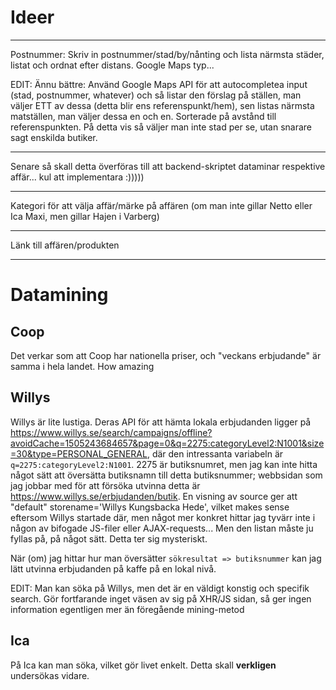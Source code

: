 # Ideer

---

Postnummer: Skriv in postnummer/stad/by/nånting och lista närmsta städer, listat och ordnat efter distans. Google Maps typ...

EDIT: Ännu bättre: Använd Google Maps API för att autocompletea input (stad, postnummer, whatever) och så listar den förslag på ställen, man väljer ETT av dessa (detta blir ens referenspunkt/hem), sen listas närmsta matställen, man väljer dessa en och en. Sorterade på avstånd till referenspunkten. På detta vis så väljer man inte stad per se, utan snarare sagt enskilda butiker.

---

Senare så skall detta överföras till att backend-skriptet dataminar respektive affär... kul att implementara :)))))

---

Kategori för att välja affär/märke på affären (om man inte gillar Netto eller Ica Maxi, men gillar Hajen i Varberg)

---

Länk till affären/produkten

---

# Datamining
## Coop
Det verkar som att Coop har nationella priser, och "veckans erbjudande" är samma i hela landet. How amazing

## Willys
Willys är lite lustiga. Deras API för att hämta lokala erbjudanden ligger på https://www.willys.se/search/campaigns/offline?avoidCache=1505243684657&page=0&q=2275:categoryLevel2:N1001&size=30&type=PERSONAL_GENERAL, där den intressanta variabeln är `q=2275:categoryLevel2:N1001`. 2275 är butiksnumret, men jag kan inte hitta något sätt att översätta butiksnamn till detta butiksnummer; webbsidan som jag jobbar med för att försöka utvinna detta är https://www.willys.se/erbjudanden/butik. En visning av source ger att "default" storename='Willys Kungsbacka Hede', vilket makes sense eftersom Willys startade där, men något mer konkret hittar jag tyvärr inte i någon av bifogade JS-filer eller AJAX-requests... Men den listan måste ju fyllas på, på något sätt. Detta ter sig mysteriskt.

När (om) jag hittar hur man översätter `sökresultat => butiksnummer` kan jag lätt utvinna erbjudanden på kaffe på en lokal nivå.

EDIT: Man kan söka på Willys, men det är en väldigt konstig och specifik search. Gör fortfarande inget väsen av sig på XHR/JS sidan, så ger ingen information egentligen mer än föregående mining-metod

## Ica
På Ica kan man söka, vilket gör livet enkelt. Detta skall **verkligen** undersökas vidare.